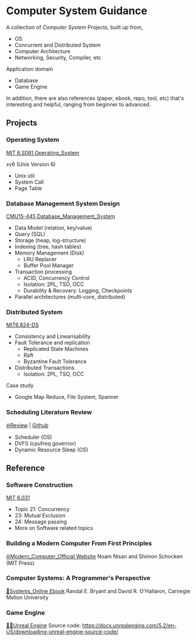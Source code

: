 # Computer System Guidance

A collection of *Computer System* Projects, built up from,

- OS
- Concurrent and Distributed System
- Computer Architecture
- Networking, Security, Compiler, etc

Application domain

- Database
- Game Engine

In addition, there are also references (paper, ebook, repo, tool, etc) that's interesting and helpful, ranging from beginner to advanced.

## Projects

### Operating System

[MIT 6.S081 Operating_System](https://github.com/PeterHUistyping/Operating_System)

xv6 (Unix Version 6)

- Unix util
- System Call
- Page Table

### Database Management System Design

[CMU15-445 Database_Management_System](https://github.com/PeterHUistyping/CMU15-445_Database_Management_System)

- Data Model (relation, key/value)
- Query (SQL)
- Storage (heap, log-structure)
- Indexing (tree, hash tables)
- Memory Management (Disk)
  - LRU Replacer
  - Buffer Pool Manager
- Transaction processing
  - ACID, Concurrency Control
  - Isolation: 2PL, TSO, OCC
  - Durability & Recovery: Logging, Checkpoints
- Parallel architectures (multi-core, distributed)

### Distributed System

[MIT6.824-DS](https://github.com/PeterHUistyping/MIT6.824-6.5840-Distributed-Systems/)

- Consistency and Linearisability
- Fault Tolerance and replication
  - Replicated State Machines
  - Raft
  - Byzantine Fault Tolerance
- Distributed Transactions
  - Isolation: 2PL, TSO, OCC

Case study
- Google Map Reduce, File System, Spanner

### Scheduling Literature Review

[🌐Review](https://peterhuistyping.github.io/CPU_Scheduling_Review/) | [Github](https://github.com/PeterHUistyping/CPU_Scheduling_Review)

- Scheduler (OS)
- DVFS (cpufreq governor)
- Dynamic Resource Sleep (OS)

## Reference

### Software Construction
[MIT 6.031](https://web.mit.edu/6.031/)

- Topic 21: Concurrency
- 23: Mutual Exclusion
- 24: Message passing
- More on Software related topics

### Building a Modern Computer From First Principles

[🌐Modern_Computer_Official Website](https://www.nand2tetris.org)
Noam Nisan and Shimon Schocken (MIT Press)

### Computer Systems: A Programmer's Perspective

[📖Systems_Online Ebook](https://csapp.cs.cmu.edu/)
Randal E. Bryant and David R. O'Hallaron, Carnegie Mellon University

### Game Engine

[👨‍💻Unreal Engine](https://www.unrealengine.com/en-US)
Source code: https://docs.unrealengine.com/5.2/en-US/downloading-unreal-engine-source-code/
